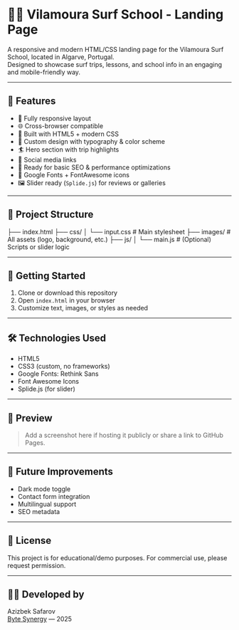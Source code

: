 # 🏄‍♂️ Vilamoura Surf School - Landing Page

A responsive and modern HTML/CSS landing page for the Vilamoura Surf School, located in Algarve, Portugal.  
Designed to showcase surf trips, lessons, and school info in an engaging and mobile-friendly way.

---

## 🌊 Features

- 📱 Fully responsive layout
- 🌐 Cross-browser compatible
- 💨 Built with HTML5 + modern CSS
- 🎨 Custom design with typography & color scheme
- 🏄 Hero section with trip highlights
- 🔗 Social media links
- 🔧 Ready for basic SEO & performance optimizations
- 💬 Google Fonts + FontAwesome icons
- 🖼 Slider ready (`Splide.js`) for reviews or galleries

---

## 📁 Project Structure

├── index.html
├── css/
│   └── input.css        # Main stylesheet
├── images/              # All assets (logo, background, etc.)
├── js/
│   └── main.js          # (Optional) Scripts or slider logic

---

## 🚀 Getting Started

1. Clone or download this repository
2. Open `index.html` in your browser
3. Customize text, images, or styles as needed

---

## 🛠 Technologies Used

- HTML5
- CSS3 (custom, no frameworks)
- Google Fonts: Rethink Sans
- Font Awesome Icons
- Splide.js (for slider)

---

## 📸 Preview

> Add a screenshot here if hosting it publicly or share a link to GitHub Pages.

---

## 🔧 Future Improvements

- Dark mode toggle
- Contact form integration
- Multilingual support
- SEO metadata

---

## 📄 License

This project is for educational/demo purposes. For commercial use, please request permission.

---

## 👨‍💻 Developed by

Azizbek Safarov  
[Byte Synergy](https://github.com/byte-synergy) — 2025  
